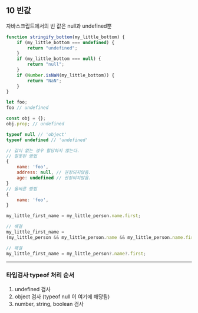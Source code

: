 ## 10 빈값
자바스크립트에서의 빈 값은 null과 undefined뿐

```jsx
function stringify_bottom(my_little_bottom) {
	if (my_little_bottom === undefined) {
		return "undefined";
	}
	if (my_little_bottom === null) {
		return "null";
	}
	if (Number.isNaN(my_little_bottom)) {
		return "NaN";
	}
}
```

```jsx
let foo;
foo // undefined

const obj = {};
obj.prop; // undefined

typeof null // 'object'
typeof undefined // 'undefined'

// 값이 없는 경우 할당하지 않는다.
// 잘못된 방법
{
	name: 'foo',
	address: null, // 권장되지않음.
	age: undefined // 권장되지않음.
}
// 올바른 방법
{
	name: 'foo',
}
```

```jsx
my_little_first_name = my_little_person.name.first;

// 해결
my_little_first_name = 
(my_little_person && my_little_person.name && my_little_person.name.first)

// 해결
my_little_first_name = my_little_person?.name?.first;

```

---

### 타입검사 typeof 처리 순서

1. undefined 검사
2. object 검사 (typeof null 이 여기에 해당됨)
3. number, string, boolean 검사